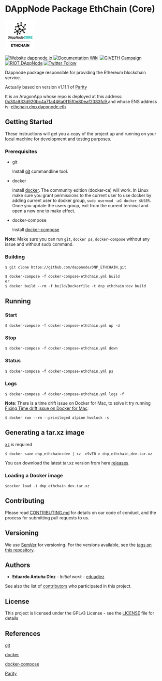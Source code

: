 # DAppNode Package EthChain (Core)

<p align="left">
  <img src="ETHCHAIN-min.png" width="100"/>
</p>

[![Website dappnode.io](https://img.shields.io/badge/Website-dappnode.io-brightgreen.svg)](https://dappnode.io/)
[![Documentation Wiki](https://img.shields.io/badge/Documentation-Wiki-brightgreen.svg)](https://github.com/dappnode/DAppNode/wiki)
[![GIVETH Campaign](https://img.shields.io/badge/GIVETH-Campaign-1e083c.svg)](https://alpha.giveth.io/campaigns/OcKJryNwjeidMXi9)
[![RIOT DAppNode](https://img.shields.io/badge/RIOT-DAppNode-blue.svg)](https://riot.im/app/#/room/#DAppNode:matrix.org)
[![Twitter Follow](https://img.shields.io/twitter/follow/espadrine.svg?style=social&label=Follow)](https://twitter.com/DAppNODE?lang=es)

Dappnode package responsible for providing the Ethereum blockchain service. 

Actually based on version v1.11.1 of [Parity](https://github.com/paritytech/parity/releases/tag/v1.11.1)

It is an AragonApp whose repo is deployed at this address: [0x30a933d920bc4a71a446a0f15f0e80eaf2383fc9 ](https://etherscan.io/address/0x30a933d920bc4a71a446a0f15f0e80eaf2383fc9 ) and whose ENS address is: [ethchain.dnp.dappnode.eth](https://etherscan.io/enslookup?q=ethchain.dnp.dappnode.eth])

## Getting Started

These instructions will get you a copy of the project up and running on your local machine for development and testing purposes.

### Prerequisites

- git

   Install [git](https://git-scm.com/book/en/v2/Getting-Started-Installing-Git) commandline tool.

- docker

   Install [docker](https://docs.docker.com/engine/installation). The community edition (docker-ce) will work. In Linux make sure you grant permissions to the current user to use docker by adding current user to docker group, `sudo usermod -aG docker $USER`. Once you update the users group, exit from the current terminal and open a new one to make effect.

- docker-compose

   Install [docker-compose](https://docs.docker.com/compose/install)
   
**Note**: Make sure you can run `git`, `docker ps`, `docker-compose` without any issue and without sudo command.

### Building

```
$ git clone https://github.com/dappnode/DNP_ETHCHAIN.git
```

```
$ docker-compose -f docker-compose-ethchain.yml build
or 
$ docker build --rm -f build/Dockerfile -t dnp_ethchain:dev build 
```

## Running

### Start
```
$ docker-compose -f docker-compose-ethchain.yml up -d
```
### Stop
```
$ docker-compose -f docker-compose-ethchain.yml down
```
### Status
```
$ docker-compose -f docker-compose-ethchain.yml ps
```
### Logs
```
$ docker-compose -f docker-compose-ethchain.yml logs -f
```

**Note**: 
There is a time drift issue on Docker for Mac, to solve it try running [Fixing Time drift issue on Docker for Mac](https://blog.shameerc.com/2017/03/quick-tip-fixing-time-drift-issue-on-docker-for-mac):

```
$ docker run --rm --privileged alpine hwclock -s
```

## Generating a tar.xz image

[xz](https://tukaani.org/xz/) is required 

```
$ docker save dnp_ethchain:dev | xz -e9vT0 > dnp_ethchain_dev.tar.xz
```

You can download the latest tar.xz version from here [releases](https://github.com/dappnode/DNP_ETHCHAIN/releases).

### Loading a Docker image

```
$docker load -i dnp_ethchain_dev.tar.xz
```

## Contributing

Please read [CONTRIBUTING.md](https://github.com/dappnode/DAppNode/blob/master/CONTRIBUTING.md) for details on our code of conduct, and the process for submitting pull requests to us.

## Versioning

We use [SemVer](http://semver.org/) for versioning. For the versions available, see the [tags on this repository](https://github.com/dappnode/DNP_ETHCHAIN/tags). 

## Authors

* **Eduardo Antuña Díez** - *Initial work* - [eduadiez](https://github.com/eduadiez)

See also the list of [contributors](https://github.com/dappnode/DNP_ETHCHAIN/contributors) who participated in this project.

## License

This project is licensed under the GPLv3 License - see the [LICENSE](LICENSE) file for details

## References

[git](https://git-scm.com/)

[docker](https://www.docker.com/)

[docker-compose](https://docs.docker.com/compose/)

[Parity](https://www.parity.io/)
